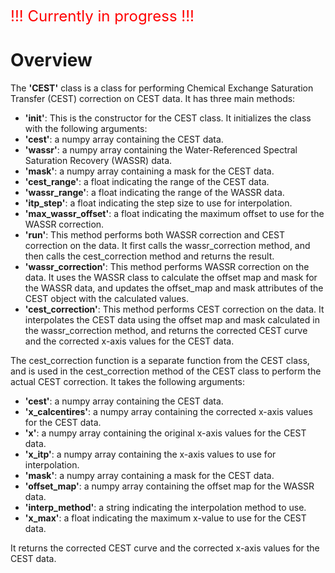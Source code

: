 <span style="color:red; font-size:24px">!!! Currently in progress !!!</span>

# Overview

The **'CEST'** class is a class for performing Chemical Exchange Saturation Transfer (CEST) correction on CEST data. It has three main methods:

- **'__init__'**: This is the constructor for the CEST class. It initializes the class with the following arguments:
- **'cest'**: a numpy array containing the CEST data.
- **'wassr'**: a numpy array containing the Water-Referenced Spectral Saturation Recovery (WASSR) data.
- **'mask'**: a numpy array containing a mask for the CEST data.
- **'cest_range'**: a float indicating the range of the CEST data.
- **'wassr_range'**: a float indicating the range of the WASSR data.
- **'itp_step'**: a float indicating the step size to use for interpolation.
- **'max_wassr_offset'**: a float indicating the maximum offset to use for the WASSR correction.
- **'run'**: This method performs both WASSR correction and CEST correction on the data. It first calls the wassr_correction method, and then calls the cest_correction method and returns the result.
- **'wassr_correction'**: This method performs WASSR correction on the data. It uses the WASSR class to calculate the offset map and mask for the WASSR data, and updates the offset_map and mask attributes of the CEST object with the calculated values.
- **'cest_correction'**: This method performs CEST correction on the data. It interpolates the CEST data using the offset map and mask calculated in the wassr_correction method, and returns the corrected CEST curve and the corrected x-axis values for the CEST data.

The cest_correction function is a separate function from the CEST class, and is used in the cest_correction method of the CEST class to perform the actual CEST correction. It takes the following arguments:

- **'cest'**: a numpy array containing the CEST data.
- **'x_calcentires'**: a numpy array containing the corrected x-axis values for the CEST data.
- **'x'**: a numpy array containing the original x-axis values for the CEST data.
- **'x_itp'**: a numpy array containing the x-axis values to use for interpolation.
- **'mask'**: a numpy array containing a mask for the CEST data.
- **'offset_map'**: a numpy array containing the offset map for the WASSR data.
- **'interp_method'**: a string indicating the interpolation method to use.
- **'x_max'**: a float indicating the maximum x-value to use for the CEST data.

It returns the corrected CEST curve and the corrected x-axis values for the CEST data.